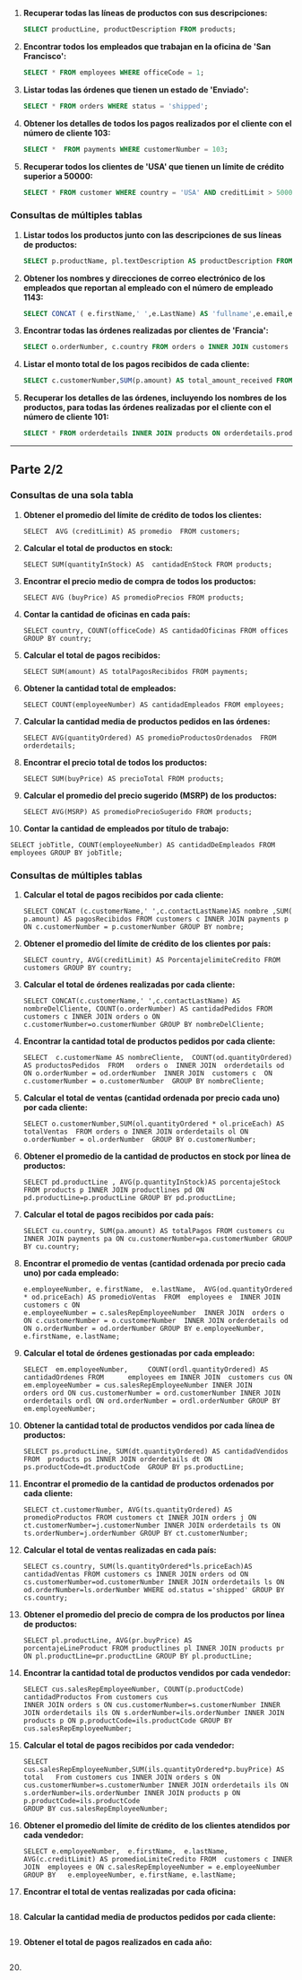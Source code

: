 1. **Recuperar todas las líneas de productos con sus descripciones:**

   ```sql
   SELECT productLine, productDescription FROM products;
   ```

2. **Encontrar todos los empleados que trabajan en la oficina de 'San Francisco':**

   ```sql
   SELECT * FROM employees WHERE officeCode = 1;
   ```

3. **Listar todas las órdenes que tienen un estado de 'Enviado':**

   ```sql
   SELECT * FROM orders WHERE status = 'shipped';
   ```

4. **Obtener los detalles de todos los pagos realizados por el cliente con el número de cliente 103:**

   ```sql
   SELECT *  FROM payments WHERE customerNumber = 103;
   ```

5. **Recuperar todos los clientes de 'USA' que tienen un límite de crédito superior a 50000:**

   ```sql
   SELECT * FROM customer WHERE country = 'USA' AND creditLimit > 50000;
   ```

### Consultas de múltiples tablas

1. **Listar todos los productos junto con las descripciones de sus líneas de productos:**

   ```sql
   SELECT p.productName, pl.textDescription AS productDescription FROM products p INNER JOIN productlines pl ON p.productLine = pl.productLine;
   ```

2. **Obtener los nombres y direcciones de correo electrónico de los empleados que reportan al empleado con el número de empleado 1143:**

   ```sql
   SELECT CONCAT ( e.firstName,' ',e.LastName) AS 'fullname',e.email,e.reportsTo AS employeesReport  FROM employees e  INNER JOIN offices o ON o.officeCode = e.officeCode WHERE e.reportsTO = 1143;
   ```

3. **Encontrar todas las órdenes realizadas por clientes de 'Francia':**

   ```sql
   SELECT o.orderNumber, c.country FROM orders o INNER JOIN customers c ON o.customerNumber = c.customerNumber WHERE c.country ='france';
   ```

4. **Listar el monto total de los pagos recibidos de cada cliente:**

   ```sql
   SELECT c.customerNumber,SUM(p.amount) AS total_amount_received FROM     customers c INNER JOIN payments p ON c.customerNumber = p.customerNumber GROUP BY c.customerNumber, p.amount;
   ```

5. **Recuperar los detalles de las órdenes, incluyendo los nombres de los productos, para todas las órdenes realizadas por el cliente con el número de cliente 101:**

   ```sql
   SELECT * FROM orderdetails INNER JOIN products ON orderdetails.productCode=orderdetails.productCode INNER JOIN orders ON orderdetails.orderNumber=orders.orderNumber WHERE customerNumber = 101 ;
   ```



-------------------------------------------------------------------------------------------------------------------------------------------------------------------------------------------



## Parte 2/2

### Consultas de una sola tabla

1. **Obtener el promedio del límite de crédito de todos los clientes:**

   ```
   SELECT  AVG (creditLimit) AS promedio  FROM customers;
   ```

2. **Calcular el total de productos en stock:**

   ```
   SELECT SUM(quantityInStock) AS  cantidadEnStock FROM products;
   ```

3. **Encontrar el precio medio de compra de todos los productos:**

   ```
   SELECT AVG (buyPrice) AS promedioPrecios FROM products;
   ```

4. **Contar la cantidad de oficinas en cada país:**

   ```
   SELECT country, COUNT(officeCode) AS cantidadOficinas FROM offices GROUP BY country;
   ```

5. **Calcular el total de pagos recibidos:**

   ```
   SELECT SUM(amount) AS totalPagosRecibidos FROM payments;
   ```

6. **Obtener la cantidad total de empleados:**

   ```
   SELECT COUNT(employeeNumber) AS cantidadEmpleados FROM employees;
   ```

7. **Calcular la cantidad media de productos pedidos en las órdenes:**

   ```
   SELECT AVG(quantityOrdered) AS promedioProductosOrdenados  FROM orderdetails;
   ```

8. **Encontrar el precio total de todos los productos:**

   ```
   SELECT SUM(buyPrice) AS precioTotal FROM products;
   ```

9. **Calcular el promedio del precio sugerido (MSRP) de los productos:**

   ```
   SELECT AVG(MSRP) AS promedioPrecioSugerido FROM products;
   ```

10. **Contar la cantidad de empleados por título de trabajo:**

```
SELECT jobTitle, COUNT(employeeNumber) AS cantidadDeEmpleados FROM employees GROUP BY jobTitle;
```

### Consultas de múltiples tablas

1. **Calcular el total de pagos recibidos por cada cliente:**

   ```
   SELECT CONCAT (c.customerName,' ',c.contactLastName)AS nombre ,SUM( p.amount) AS pagosRecibidos FROM customers c INNER JOIN payments p
   ON c.customerNumber = p.customerNumber GROUP BY nombre;
   ```

2. **Obtener el promedio del límite de crédito de los clientes por país:**

   ```
   SELECT country, AVG(creditLimit) AS PorcentajelimiteCredito FROM customers GROUP BY country;
   ```

3. **Calcular el total de órdenes realizadas por cada cliente:**

   ```
   SELECT CONCAT(c.customerName,' ',c.contactLastName) AS nombreDelCliente, COUNT(o.orderNumber) AS cantidadPedidos FROM customers c INNER JOIN orders o ON c.customerNumber=o.customerNumber GROUP BY nombreDelCliente;
   ```

4. **Encontrar la cantidad total de productos pedidos por cada cliente:**

   ```
   SELECT  c.customerName AS nombreCliente,  COUNT(od.quantityOrdered) AS productosPedidos  FROM   orders o  INNER JOIN  orderdetails od   ON o.orderNumber = od.orderNumber  INNER JOIN  customers c  ON c.customerNumber = o.customerNumber  GROUP BY nombreCliente;
   ```

5. **Calcular el total de ventas (cantidad ordenada por precio cada uno) por cada cliente:**

   ```
   SELECT o.customerNumber,SUM(ol.quantityOrdered * ol.priceEach) AS totalVentas  FROM orders o INNER JOIN orderdetails ol ON o.orderNumber = ol.orderNumber  GROUP BY o.customerNumber;
   ```

6. **Obtener el promedio de la cantidad de productos en stock por línea de productos:**

   ```
   SELECT pd.productLine , AVG(p.quantityInStock)AS porcentajeStock FROM products p INNER JOIN productlines pd ON pd.productLine=p.productLine GROUP BY pd.productLine;
   ```

7. **Calcular el total de pagos recibidos por cada país:**

   ```
   SELECT cu.country, SUM(pa.amount) AS totalPagos FROM customers cu INNER JOIN payments pa ON cu.customerNumber=pa.customerNumber GROUP BY cu.country;
   ```

8. **Encontrar el promedio de ventas (cantidad ordenada por precio cada uno) por cada empleado:**

   ```
   e.employeeNumber, e.firstName,  e.lastName,  AVG(od.quantityOrdered * od.priceEach) AS promedioVentas  FROM  employees e  INNER JOIN  customers c ON
   e.employeeNumber = c.salesRepEmployeeNumber  INNER JOIN  orders o ON c.customerNumber = o.customerNumber  INNER JOIN orderdetails od ON o.orderNumber = od.orderNumber GROUP BY e.employeeNumber, e.firstName, e.lastName;
   ```

9. **Calcular el total de órdenes gestionadas por cada empleado:**

   ```
   SELECT  em.employeeNumber,     COUNT(ordl.quantityOrdered) AS cantidadOrdenes FROM      employees em INNER JOIN  customers cus ON em.employeeNumber = cus.salesRepEmployeeNumber INNER JOIN      orders ord ON cus.customerNumber = ord.customerNumber INNER JOIN      orderdetails ordl ON ord.orderNumber = ordl.orderNumber GROUP BY      em.employeeNumber;
   ```

10. **Obtener la cantidad total de productos vendidos por cada línea de productos:**

    ```
    SELECT ps.productLine, SUM(dt.quantityOrdered) AS cantidadVendidos FROM  products ps INNER JOIN orderdetails dt ON ps.productCode=dt.productCode  GROUP BY ps.productLine;
    ```

11. **Encontrar el promedio de la cantidad de productos ordenados por cada cliente:**

    ```
    SELECT ct.customerNumber, AVG(ts.quantityOrdered) AS promedioProductos FROM customers ct INNER JOIN orders j ON ct.customerNumber=j.customerNumber INNER JOIN orderdetails ts ON ts.orderNumber=j.orderNumber GROUP BY ct.customerNumber;
    ```

12. **Calcular el total de ventas realizadas en cada país:**

    ```
    SELECT cs.country, SUM(ls.quantityOrdered*ls.priceEach)AS cantidadVentas FROM customers cs INNER JOIN orders od ON cs.customerNumber=od.customerNumber INNER JOIN orderdetails ls ON od.orderNumber=ls.orderNumber WHERE od.status ='shipped' GROUP BY cs.country;
    ```

13. **Obtener el promedio del precio de compra de los productos por línea de productos:**

    ```
    SELECT pl.productLine, AVG(pr.buyPrice) AS
    porcentajeLineProduct FROM productlines pl INNER JOIN products pr ON pl.productLine=pr.productLine GROUP BY pl.productLine;
    ```

14. **Encontrar la cantidad total de productos vendidos por cada vendedor:**

    ```
    SELECT cus.salesRepEmployeeNumber, COUNT(p.productCode) cantidadProductos From customers cus
    INNER JOIN orders s ON cus.customerNumber=s.customerNumber INNER JOIN orderdetails ils ON s.orderNumber=ils.orderNumber INNER JOIN products p ON p.productCode=ils.productCode GROUP BY cus.salesRepEmployeeNumber;
    ```

15. **Calcular el total de pagos recibidos por cada vendedor:**

    ```
    SELECT cus.salesRepEmployeeNumber,SUM(ils.quantityOrdered*p.buyPrice) AS total   From customers cus INNER JOIN orders s ON cus.customerNumber=s.customerNumber INNER JOIN orderdetails ils ON s.orderNumber=ils.orderNumber INNER JOIN products p ON p.productCode=ils.productCode
    GROUP BY cus.salesRepEmployeeNumber;
    ```

16. **Obtener el promedio del límite de crédito de los clientes atendidos por cada vendedor:**

    ```
    SELECT e.employeeNumber,  e.firstName,  e.lastName,  AVG(c.creditLimit) AS promedioLimiteCredito FROM  customers c INNER JOIN  employees e ON c.salesRepEmployeeNumber = e.employeeNumber GROUP BY   e.employeeNumber, e.firstName, e.lastName;
    ```

17. **Encontrar el total de ventas realizadas por cada oficina:**

    ```
    
    ```

18. **Calcular la cantidad media de productos pedidos por cada cliente:**

    ```
    
    ```

19. **Obtener el total de pagos realizados en cada año:**

    ```
    
    ```

20. 
